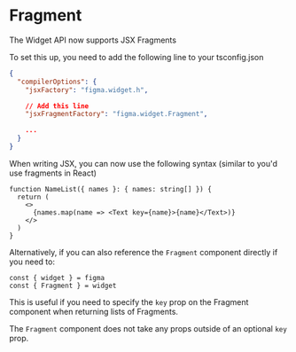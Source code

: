 # Fragment

The Widget API now supports JSX Fragments

To set this up, you need to add the following line to your tsconfig.json

```json
{
  "compilerOptions": {
    "jsxFactory": "figma.widget.h",

    // Add this line
    "jsxFragmentFactory": "figma.widget.Fragment",

    ...
  }
}
```

When writing JSX, you can now use the following syntax (similar to you'd use fragments in React)

```tsx
function NameList({ names }: { names: string[] }) {
  return (
    <>
      {names.map(name => <Text key={name}>{name}</Text>)}
    </>
  )
}
```

Alternatively, if you can also reference the `Fragment` component directly if you need to:

```tsx
const { widget } = figma
const { Fragment } = widget
```

This is useful if you need to specify the `key` prop on the Fragment component when returning lists of Fragments.

The `Fragment` component does not take any props outside of an optional `key` prop.
